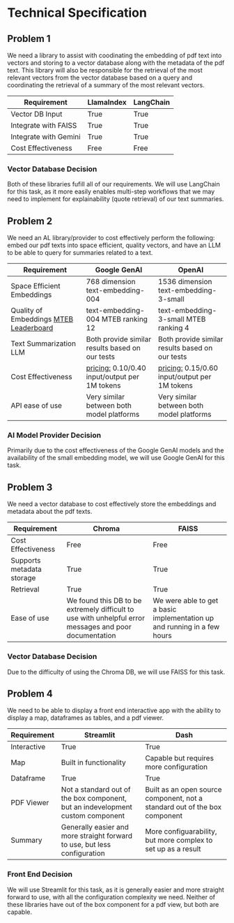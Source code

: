 # Technical Specification 
       
## Problem 1
We need a library to assist with coodinating the embedding of pdf text into vectors and storing to a vector database along with the metadata of the pdf text. This library will also be responsible for the retrieval of the most relevant vectors from the vector database based on a query and coordinating the retrieval of a summary of the most relevant vectors.

| Requirement | LlamaIndex | LangChain |
|-------------|----------|----------|
| Vector DB Input | True | True |
| Integrate with FAISS | True | True |
| Integrate with Gemini | True | True |
| Cost Effectiveness | Free | Free | 

### Vector Database Decision
Both of these libraries fufill all of our requirements. We will use LangChain for this task, as it more easily enables multi-step workflows that we may need to implement for explainability (quote retrieval) of our text summaries.

## Problem 2
We need an AL library/provider to cost effectively perform the following: embed our pdf texts into space efficient, quality vectors, and have an LLM to be able to query for summaries related to a text.


| Requirement | Google GenAI | OpenAI |
|-------------|----------|----------|
| Space Efficient Embeddings | 768 dimension text-embedding-004  | 1536 dimension text-embedding-3-small |
| Quality of Embeddings [MTEB Leaderboard](https://huggingface.co/spaces/mteb/leaderboard) | text-embedding-004 MTEB ranking 12 | text-embedding-3-small MTEB ranking 4 |
| Text Summarization LLM | Both provide similar results based on our tests | Both provide similar results based on our tests |
| Cost Effectiveness | [pricing:](https://ai.google.dev/gemini-api/docs/pricing) $0.10/$0.40 input/output per 1M tokens | [pricing:](https://platform.openai.com/docs/pricing) $0.15/$0.60 input/output per 1M tokens |
| API ease of use | Very similar between both model platforms | Very similar between both model platforms |

### AI Model Provider Decision 
Primarily due to the cost effectiveness of the Google GenAI models and the availability of the small embedding model, we will use Google GenAI for this task. 

## Problem 3
We need a vector database to cost effectively store the embeddings and metadata about the pdf texts. 

| Requirement | Chroma | FAISS |
|-------------|----------|----------|
| Cost Effectiveness | Free | Free |
| Supports metadata storage | True | True |
| Retrieval | True | True |
| Ease of use | We found this DB to be extremely difficult to use with unhelpful error messages and poor documentation | We were able to get a basic implementation up and running in a few hours |

### Vector Database Decision
Due to the difficulty of using the Chroma DB, we will use FAISS for this task. 

## Problem 4
We need to be able to display a front end interactive app with the ability to display a map, dataframes as tables, and a pdf viewer. 

| Requirement |  Streamlit | Dash |
|-------------|----------|----------|
| Interactive | True | True |
| Map | Built in functionality | Capable but requires more configuration |
| Dataframe | True | True |
| PDF Viewer | Not a standard out of the box component, but an indevelopment custom component | Built as an open source component, not a standard out of the box component |
| Summary | Generally easier and more straight forward to use, but less configuration | More configuarability, but more complex to set up as a result |

### Front End Decision
We will use Streamlit for this task, as it is generally easier and more straight forward to use, with all the configuration complexity we need. Neither of these libraries have out of the box component for a pdf view, but both are capable. 

